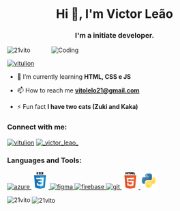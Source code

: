 <h1 align="center">Hi 👋, I'm Victor Leão</h1>
<h3 align="center">I'm a initiate developer.</h3>
<img align="right" alt="Coding" width="400" src="https://qph.cf2.quoracdn.net/main-qimg-c0c2264911d8cd4a688acd0542240f95">

<p align="left"> <img src="https://komarev.com/ghpvc/?username=21vito&label=Profile%20views&color=0e75b6&style=flat" alt="21vito" /> </p>

<p align="left"> <a href="https://twitter.com/vitulion" target="blank"><img src="https://img.shields.io/twitter/follow/vitulion?logo=twitter&style=for-the-badge" alt="vitulion" /></a> </p>

- 🌱 I’m currently learning **HTML, CSS e JS**

- 📫 How to reach me **vitolelo21@gmail.com**

- ⚡ Fun fact **I have two cats (Zuki and Kaka)**

<h3 align="left">Connect with me:</h3>
<p align="left">
<a href="https://twitter.com/vitulion" target="blank"><img align="center" src="https://raw.githubusercontent.com/rahuldkjain/github-profile-readme-generator/master/src/images/icons/Social/twitter.svg" alt="vitulion" height="30" width="40" /></a>
<a href="https://instagram.com/_victor_leao_" target="blank"><img align="center" src="https://raw.githubusercontent.com/rahuldkjain/github-profile-readme-generator/master/src/images/icons/Social/instagram.svg" alt="_victor_leao_" height="30" width="40" /></a>
</p>

<h3 align="left">Languages and Tools:</h3>
<p align="left"> <a href="https://azure.microsoft.com/en-in/" target="_blank" rel="noreferrer"> <img src="https://www.vectorlogo.zone/logos/microsoft_azure/microsoft_azure-icon.svg" alt="azure" width="40" height="40"/> </a> <a href="https://www.w3schools.com/css/" target="_blank" rel="noreferrer"> <img src="https://raw.githubusercontent.com/devicons/devicon/master/icons/css3/css3-original-wordmark.svg" alt="css3" width="40" height="40"/> </a> <a href="https://www.figma.com/" target="_blank" rel="noreferrer"> <img src="https://www.vectorlogo.zone/logos/figma/figma-icon.svg" alt="figma" width="40" height="40"/> </a> <a href="https://firebase.google.com/" target="_blank" rel="noreferrer"> <img src="https://www.vectorlogo.zone/logos/firebase/firebase-icon.svg" alt="firebase" width="40" height="40"/> </a> <a href="https://git-scm.com/" target="_blank" rel="noreferrer"> <img src="https://www.vectorlogo.zone/logos/git-scm/git-scm-icon.svg" alt="git" width="40" height="40"/> </a> <a href="https://www.w3.org/html/" target="_blank" rel="noreferrer"> <img src="https://raw.githubusercontent.com/devicons/devicon/master/icons/html5/html5-original-wordmark.svg" alt="html5" width="40" height="40"/> </a> <a href="https://www.python.org" target="_blank" rel="noreferrer"> <img src="https://raw.githubusercontent.com/devicons/devicon/master/icons/python/python-original.svg" alt="python" width="40" height="40"/> </a> </p>

<p><img align="left" src="https://github-readme-stats.vercel.app/api/top-langs?username=21vito&show_icons=true&locale=en&layout=compact" alt="21vito" /></p>

<p>&nbsp;<img align="center" src="https://github-readme-stats.vercel.app/api?username=21vito&show_icons=true&locale=en" alt="21vito" /></p>
